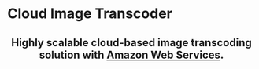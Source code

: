 # Cloud Image Transcoder 
<h2 align="center">Highly scalable cloud-based image transcoding solution with <a href="https://aws.amazon.com/" target="_blank">Amazon Web Services</a>.</h2>


